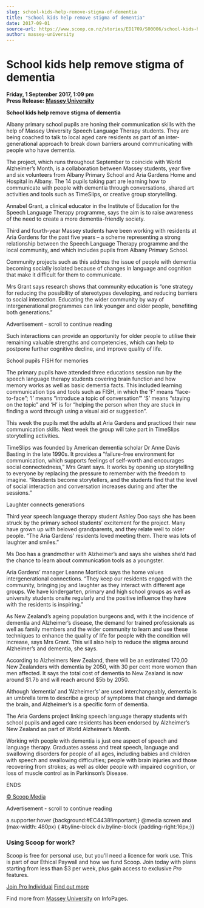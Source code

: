 ```yaml
---
slug: school-kids-help-remove-stigma-of-dementia
title: "School kids help remove stigma of dementia"
date: 2017-09-01
source-url: https://www.scoop.co.nz/stories/ED1709/S00006/school-kids-help-remove-stigma-of-dementia.htm
author: massey-university
---
```

School kids help remove stigma of dementia
==========================================

**Friday, 1 September 2017, 1:09 pm**  
**Press Release: [Massey University](https://info.scoop.co.nz/Massey_University)**

**School kids help remove stigma of dementia**

Albany primary school pupils are honing their communication skills with the help of Massey University Speech Language Therapy students. They are being coached to talk to local aged care residents as part of an inter-generational approach to break down barriers around communicating with people who have dementia.

The project, which runs throughout September to coincide with World Alzheimer’s Month, is a collaboration between Massey students, year five and six volunteers from Albany Primary School and Aria Gardens Home and Hospital in Albany. The 14 pupils taking part are learning how to communicate with people with dementia through conversations, shared art activities and tools such as TimeSlips, or creative group storytelling.

Annabel Grant, a clinical educator in the Institute of Education for the Speech Language Therapy programme, says the aim is to raise awareness of the need to create a more dementia-friendly society.

Third and fourth-year Massey students have been working with residents at Aria Gardens for the past five years – a scheme representing a strong relationship between the Speech Language Therapy programme and the local community, and which includes pupils from Albany Primary School.

Community projects such as this address the issue of people with dementia becoming socially isolated because of changes in language and cognition that make it difficult for them to communicate.

Mrs Grant says research shows that community education is “one strategy for reducing the possibility of stereotypes developing, and reducing barriers to social interaction. Educating the wider community by way of intergenerational programmes can link younger and older people, benefiting both generations.”

Advertisement - scroll to continue reading





Such interactions can provide an opportunity for older people to utilise their remaining valuable strengths and competencies, which can help to postpone further cognitive decline, and improve quality of life.

School pupils FISH for memories

The primary pupils have attended three educations session run by the speech language therapy students covering brain function and how memory works as well as basic dementia facts. This included learning communication tips and tools such as FISH, in which the ‘F’ means “face-to-face”; ‘I’ means “introduce a topic of conversation’” ‘S’ means “staying on the topic” and ‘H’ is for “helping the person when they are stuck in finding a word through using a visual aid or suggestion”.

This week the pupils met the adults at Aria Gardens and practiced their new communication skills. Next week the group will take part in TimeSlips storytelling activities.

TimeSlips was founded by American dementia scholar Dr Anne Davis Basting in the late 1990s. It provides a “failure-free environment for communication, which supports feelings of self-worth and encourages social connectedness,” Mrs Grant says. It works by opening up storytelling to everyone by replacing the pressure to remember with the freedom to imagine. “Residents become storytellers, and the students find that the level of social interaction and conversation increases during and after the sessions.”

Laughter connects generations

Third year speech language therapy student Ashley Doo says she has been struck by the primary school students’ excitement for the project. Many have grown up with beloved grandparents, and they relate well to older people. “The Aria Gardens’ residents loved meeting them. There was lots of laughter and smiles.”

Ms Doo has a grandmother with Alzheimer’s and says she wishes she’d had the chance to learn about communication tools as a youngster.

Aria Gardens’ manager Leanne Mortlock says the home values intergenerational connections. “They keep our residents engaged with the community, bringing joy and laughter as they interact with different age groups. We have kindergarten, primary and high school groups as well as university students onsite regularly and the positive influence they have with the residents is inspiring.”

As New Zealand’s ageing population burgeons and, with it the incidence of dementia and Alzheimer’s disease, the demand for trained professionals as well as family members and the wider community to learn and use these techniques to enhance the quality of life for people with the condition will increase, says Mrs Grant. This will also help to reduce the stigma around Alzheimer’s and dementia, she says.

According to Alzheimers New Zealand, there will be an estimated 170,00 New Zealanders with dementia by 2050, with 30 per cent more women than men affected. It says the total cost of dementia to New Zealand is now around $1.7b and will reach around $5b by 2050.

Although ‘dementia’ and ‘Alzheimer’s’ are used interchangeably, dementia is an umbrella term to describe a group of symptoms that change and damage the brain, and Alzheimer’s is a specific form of dementia.

The Aria Gardens project linking speech language therapy students with school pupils and aged care residents has been endorsed by Alzheimer’s New Zealand as part of World Alzheimer’s Month.

Working with people with dementia is just one aspect of speech and language therapy. Graduates assess and treat speech, language and swallowing disorders for people of all ages, including babies and children with speech and swallowing difficulties; people with brain injuries and those recovering from strokes; as well as older people with impaired cognition, or loss of muscle control as in Parkinson’s Disease.

ENDS

  

[© Scoop Media](http://www.scoop.co.nz/about/terms.html)  

Advertisement - scroll to continue reading



a.supporter:hover {background:#EC4438!important;} @media screen and (max-width: 480px) { #byline-block div.byline-block {padding-right:16px;}}

### Using Scoop for work?

Scoop is free for personal use, but you’ll need a licence for work use. This is part of our Ethical Paywall and how we fund Scoop. Join today with plans starting from less than $3 per week, plus gain access to exclusive _Pro_ features.  
  
[Join Pro Individual](https://pro.scoop.co.nz/Individual/?from=ProIn24) [Find out more](https://pro.scoop.co.nz/using-scoop-for-work/?from=ProIn24)

Find more from [Massey University](https://info.scoop.co.nz/Massey_University) on InfoPages.